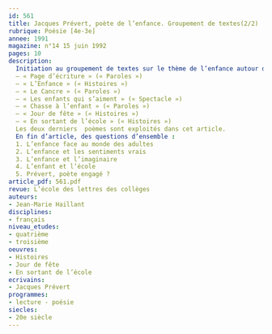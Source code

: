 ```yaml
---
id: 561
title: Jacques Prévert, poète de l’enfance. Groupement de textes(2/2)
rubrique: Poésie [4e-3e]
annee: 1991
magazine: n°14 15 juin 1992
pages: 10
description: 
  Initiation au groupement de textes sur le thème de l’enfance autour de sept poèmes de Prévert :
  – « Page d’écriture » (« Paroles »)
  – « L’Enfance » (« Histoires »)
  – « Le Cancre » (« Paroles »)
  – « Les enfants qui s’aiment » (« Spectacle »)
  – « Chasse à l’enfant » (« Paroles »)
  – « Jour de fête » (« Histoires »)
  – « En sortant de l’école » (« Histoires »)
  Les deux derniers  poèmes sont exploités dans cet article.
  En fin d’article, des questions d’ensemble :
  1. L’enfance face au monde des adultes
  2. L’enfance et les sentiments vrais
  3. L’enfance et l’imaginaire
  4. L’enfant et l’école
  5. Prévert, poète engagé ?
article_pdf: 561.pdf
revue: L’école des lettres des collèges
auteurs:
- Jean-Marie Haillant
disciplines:
- français
niveau_etudes:
- quatrième
- troisième
oeuvres:
- Histoires
- Jour de fête
- En sortant de l’école
ecrivains:
- Jacques Prévert
programmes:
- lecture - poésie
siecles:
- 20e siècle
---
```

